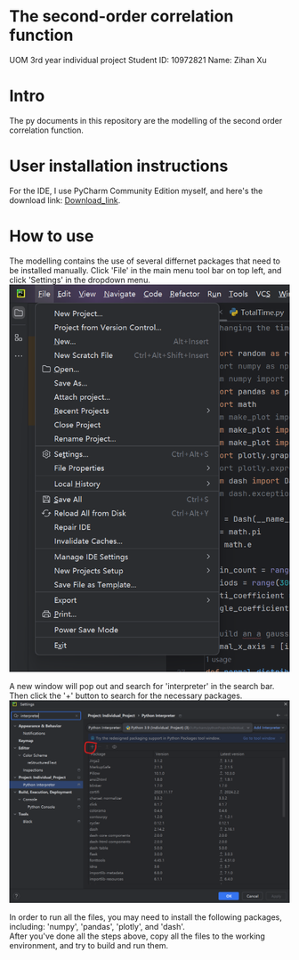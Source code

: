 # The second-order correlation function
UOM 3rd year individual project
Student ID: 10972821
Name: Zihan Xu

# Intro
The py documents in this repository are the modelling of the second order correlation function. 

# User installation instructions
For the IDE, I use PyCharm Community Edition myself, and here's the download link: [Download_link](https://www.jetbrains.com/pycharm/download/?section=windows).

# How to use
The modelling contains the use of several differnet packages that need to be installed manually. Click 'File' in the main menu tool bar on top left, and click 'Settings' in the dropdown menu.  
![image1](https://github.com/Schiiite/Individual-Project/blob/main/img_folder/1.png)  
  
A new window will pop out and search for 'interpreter' in the search bar. Then click the '+' button to search for the necessary packages. ![image2](https://github.com/Schiiite/Individual-Project/blob/main/img_folder/3.png)  
  
In order to run all the files, you may need to install the following packages, including: 'numpy', 'pandas', 'plotly', and 'dash'.  
After you've done all the steps above, copy all the files to the working environment, and try to build and run them.

